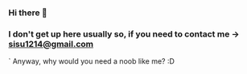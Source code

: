 ### Hi there 👋
### I don't get up here usually so, if you need to contact me -> sisu1214@gmail.com
` Anyway, why would you need a noob like me? :D 

<!--
**SiSu1214/SiSu1214** is a ✨ _special_ ✨ repository because its `README.md` (this file) appears on your GitHub profile.

